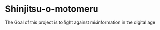 # Shinjitsu-o-motomeru

The Goal of this project is to fight against misinformation in the digital age 
